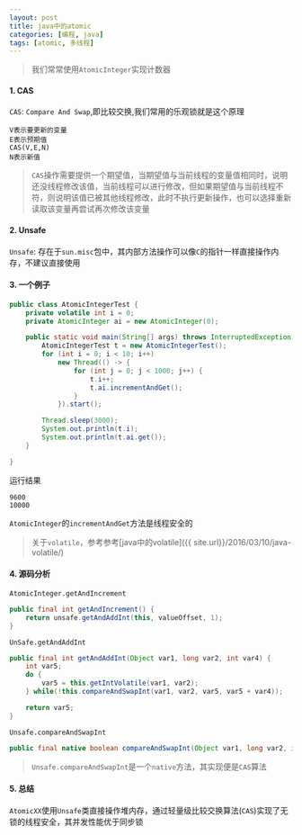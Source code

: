 ```yaml
---
layout: post
title: java中的atomic
categories: [编程, java]
tags: [atomic, 多线程]
---
```



> 我们常常使用`AtomicInteger`实现计数器
  
#### 1. CAS
`CAS`: `Compare And Swap`,即比较交换,我们常用的乐观锁就是这个原理

```
V表示要更新的变量
E表示预期值
CAS(V,E,N)
N表示新值
```

> `CAS`操作需要提供一个期望值，当期望值与当前线程的变量值相同时，说明还没线程修改该值，当前线程可以进行修改，但如果期望值与当前线程不符，则说明该值已被其他线程修改，此时不执行更新操作，也可以选择重新读取该变量再尝试再次修改该变量

#### 2. Unsafe

`Unsafe`: 存在于`sun.misc`包中，其内部方法操作可以像`C`的指针一样直接操作内存，不建议直接使用

#### 3. 一个例子
```java
public class AtomicIntegerTest {
    private volatile int i = 0;
    private AtomicInteger ai = new AtomicInteger(0);

    public static void main(String[] args) throws InterruptedException {
        AtomicIntegerTest t = new AtomicIntegerTest();
        for (int i = 0; i < 10; i++)
            new Thread(() -> {
                for (int j = 0; j < 1000; j++) {
                    t.i++;
                    t.ai.incrementAndGet();
                }
            }).start();

        Thread.sleep(3000);
        System.out.println(t.i);
        System.out.println(t.ai.get());
    }

}
```

运行结果
```
9600
10000
```

`AtomicInteger`的`incrementAndGet`方法是线程安全的

> 关于`volatile`，参考参考[java中的volatile]({{ site.url}}/2016/03/10/java-volatile/)

#### 4. 源码分析

`AtomicInteger.getAndIncrement`
```java
public final int getAndIncrement() {
    return unsafe.getAndAddInt(this, valueOffset, 1);
}
```

`UnSafe.getAndAddInt`
```java
public final int getAndAddInt(Object var1, long var2, int var4) {
    int var5;
    do {
        var5 = this.getIntVolatile(var1, var2);
    } while(!this.compareAndSwapInt(var1, var2, var5, var5 + var4));

    return var5;
}
```

`Unsafe.compareAndSwapInt`
```java
public final native boolean compareAndSwapInt(Object var1, long var2, int var4, int var5);
```

> `Unsafe.compareAndSwapInt`是一个`native`方法，其实现便是`CAS`算法

#### 5. 总结

`AtomicXX`使用`Unsafe`类直接操作堆内存，通过轻量级比较交换算法(`CAS`)实现了无锁的线程安全，其并发性能优于同步锁